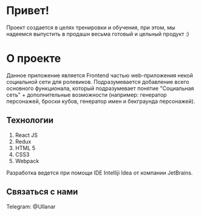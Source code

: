 # Привет!

Проект создается в целях тренировки и обучения, при этом, мы надеемся выпустить в продашн весьма готовый и цельный продукт :)


# О проекте 

Данное приложение является Frontend частью web-приложения некой социальной сети для ролевиков. Подразумевается добавление всего основного функционала, который подразумевает понятие "Социальная сеть" + дополнительные возможности (например: генератор персонажей, броски кубов, генератор имен и бекграунда персонажей).

## Технологии

1. React JS
2. Redux
3. HTML 5
4. CSS3
5. Webpack

Разработка ведется при помощи IDE Intelliji Idea от компании JetBrains.


## Связаться с нами

Telegram: @Ullanar
